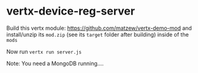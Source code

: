 vertx-device-reg-server
=======================

Build this vertx module: https://github.com/matzew/vertx-demo-mod and install/unzip its ```mod.zip``` (see its ```target``` folder after building) inside of the ```mods```

Now run ```vertx run server.js``` 

Note: You need a MongoDB running....